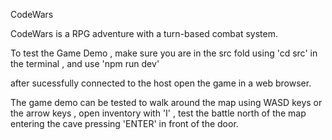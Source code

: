 CodeWars

CodeWars is a RPG adventure with a turn-based combat system.

To test the Game Demo , make sure you are in the src fold using 'cd src' in the terminal , and use 'npm run dev'

after sucessfully connected to the host open the game in a web browser.

The game demo can be tested to walk around the map using WASD keys or the arrow keys , open inventory with 'I' , test the battle north of the map entering the cave pressing 'ENTER' in front of the door.
